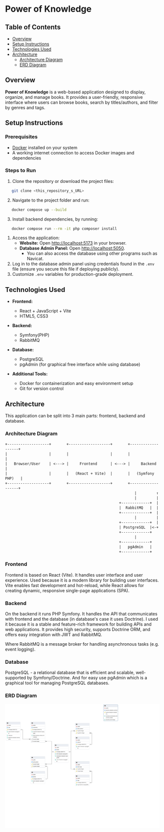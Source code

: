 # Power of Knowledge
## Table of Contents
- [Overview](#overview)
- [Setup Instructions](#setup-instructions)
- [Technologies Used](#technologies-used)
- [Architecture](#architecture)
    - [Architecture Diagram](#architecture-diagram)
    - [ERD Diagram](#erd-diagram)

## Overview

**Power of Knowledge** is a web-based application designed to display, organize, and manage books. It provides a user-friendly, responsive interface where users can browse books, search by titles/authors, and filter by genres and tags.

## Setup Instructions
### Prerequisites
- [Docker](https://www.docker.com/) installed on your system
- A working internet connection to access Docker images and dependencies

### Steps to Run
1. Clone the repository or download the project files:
``` bash
   git clone <this_repository_s_URL>
```
2. Navigate to the project folder and run:
``` bash
   docker compose up --build
```
3. Install backend dependencies, by running:
``` bash
   docker compose run --rm -it php composer install
```
1. Access the application:
   - **Website:** Open [http://localhost:5173](http://localhost:5173) in your browser.
   - **Database Admin Panel:** Open [http://localhost:5050](http://localhost:5050).
     - You can also access the database using other programs such as Navicat.
2. Log in to the database admin panel using credentials found in the `.env` file (ensure you secure this file if deploying publicly).
3. Customize `.env` variables for production-grade deployment.

## Technologies Used
- **Frontend:**
   - React + JavaScript + Vite
   - HTML5, CSS3

- **Backend:**
   - Symfony(PHP)
   - RabbitMQ

- **Database:**
   - PostgreSQL
   - pgAdmin (for graphical free interface while using database)

- **Additional Tools:**
   - Docker for containerization and easy environment setup
   - Git for version control

## Architecture
This application can be split into 3 main parts: frontend, backend and database.

### Architecture Diagram

```
+-------------------+       +-------------------+       +-------------------+
|                   |       |                   |       |                   |
|   Browser/User    | <---> |     Frontend      | <---> |     Backend       |
|                   |       |   (React + Vite)  |       |   (Symfony PHP)   |
+-------------------+       +-------------------+       +-------------------+
                                                           |         ↑
                                                           |         |
                                                    +-------------+  |
                                                    |  RabbitMQ   |  |
                                                    +-------------+  |
                                                           |         |
                                                    +-------------+  |
                                                    | PostgreSQL  |<-+
                                                    +-------------+
                                                           |
                                                    +-------------+
                                                    |   pgAdmin   |
                                                    +-------------+
```
### Frontend
Frontend is based on React (Vite).
It handles user interface and user experience.
Used because it is a modern library for building user interfaces.
Vite enables fast development and hot-reload,
while React allows for creating dynamic, responsive single-page applications (SPA).
### Backend
On the backend it runs PHP Symfony.
It handles the API that communicates with frontend and the database (in database's case it uses Doctrine).
I used it because it is a stable and feature-rich framework for building APIs and web applications.
It provides high security, supports Doctrine ORM, and offers easy integration with JWT and RabbitMQ.

Where RabbitMQ is a message broker for handling asynchronous tasks (e.g. event logging).
### Database
PostgreSQL - a relational database that is efficient and scalable, well-supported by Symfony/Doctrine.
And for easy use pgAdmin which is a graphical tool for managing PostgreSQL databases.
### ERD Diagram
![ERD Diagram](ERDDiagram.png)